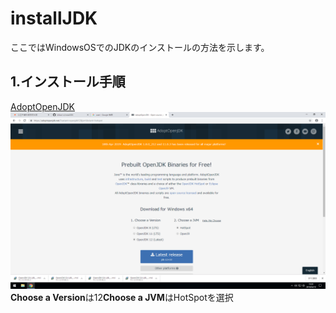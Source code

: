 # installJDK

ここではWindowsOSでのJDKのインストールの方法を示します。

## 1.インストール手順

[AdoptOpenJDK](https://adoptopenjdk.net/)
![AdoptOpenJDK](https://github.com/shikari-s/installJDK/blob/master/AdoptOpenJDK.png)
**Choose a Version**は12**Choose a JVM**はHotSpotを選択
